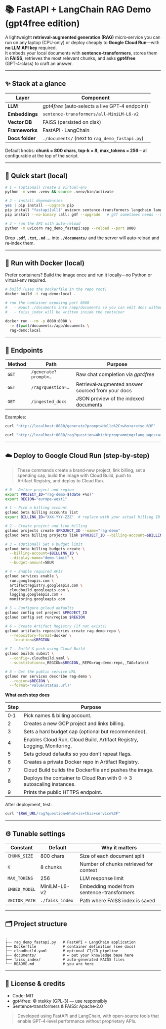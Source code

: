 # 📚 FastAPI + LangChain RAG Demo (gpt4free edition)

A lightweight **retrieval‑augmented generation (RAG)** micro‑service you can run on any laptop (CPU‑only) or deploy cheaply to **Google Cloud Run**—with **no LLM API key** required.  
It embeds your local documents with **sentence‑transformers**, stores them in **FAISS**, retrieves the most relevant chunks, and asks **gpt4free** (GPT‑4‑class) to craft an answer.

---

## ✨ Stack at a glance

| Layer | Component |
|-------|-----------|
| **LLM**        | *gpt4free* (auto‑selects a live GPT‑4 endpoint) |
| **Embeddings** | `sentence‑transformers/all‑MiniLM‑L6‑v2` |
| **Vector DB**  | FAISS (persisted on disk) |
| **Frameworks** | FastAPI · LangChain |
| **Docs folder**| `./documents/` (next to `rag_demo_fastapi.py`) |

Default knobs: **chunk = 800 chars**, **top‑k = 8**, **max_tokens = 256** – all configurable at the top of the script.

---

## 🚀 Quick start (local)

```bash
# 1 – (optional) create a virtual‑env
python -m venv .venv && source .venv/bin/activate

# 2 – install dependencies
yes | pip install --upgrade pip
pip install "fastapi[all]" uvicorn sentence-transformers langchain langchain-community
pip install --no-binary :all: g4f --upgrade   # g4f sometimes needs --no-binary

# 3 – run the API with auto‑reload
python -m uvicorn rag_demo_fastapi:app --reload --port 8080
```

Drop **`.pdf`, `.txt`, `.md` …** into **`./documents/`** and the server will auto‑reload and re‑index them.

---

## 🐳 Run with Docker (local)

Prefer containers?  Build the image once and run it locally—no Python or
virtual‑env required.

```bash
# build (uses the Dockerfile in the repo root)
docker build -t rag-demo:local .

# run the container exposing port 8080
#   - mount ./documents into /app/documents so you can edit docs without rebuilds
#   - faiss_index will be written inside the container

docker run --rm -p 8080:8080 \
  -v $(pwd)/documents:/app/documents \
  rag-demo:local
```

---

## 🔗 Endpoints

| Method | Path | Purpose |
|--------|------|---------|
| `GET`  | `/generate?prompt=…`  | Raw chat completion via *gpt4free* |
| `GET`  | `/rag?question=…`    | Retrieval‑augmented answer sourced from your docs |
| `GET`  | `/ingested_docs`     | JSON preview of the indexed documents |

Examples:

```bash
curl "http://localhost:8080/generate?prompt=Hello%2C+who+are+you%3F"

curl "http://localhost:8080/rag?question=Which+programming+languages+are+mentioned%3F"
```

---

## ☁️ Deploy to Google Cloud Run (step‑by‑step)

> These commands create a brand‑new project, link billing, set a spending cap, build the image with Cloud Build, push to Artifact Registry, and deploy to Cloud Run.

```bash
# 0 – Define project and region
export PROJECT_ID="rag-demo-$(date +%s)"
export REGION="europe-west1"

# 1 – Pick a billing account
gcloud beta billing accounts list
export BILLING_ID="XXX-YYY-ZZZ"  # replace with your actual billing ID

# 2 – Create project and link billing
gcloud projects create $PROJECT_ID --name="rag-demo"
gcloud beta billing projects link $PROJECT_ID --billing-account=$BILLING_ID

# 3 – (Optional) Set a budget limit
gcloud beta billing budgets create \
  --billing-account=$BILLING_ID \
  --display-name="demo-limit" \
  --budget-amount=5EUR

# 4 – Enable required APIs
gcloud services enable \
  run.googleapis.com \
  artifactregistry.googleapis.com \
  cloudbuild.googleapis.com \
  logging.googleapis.com \
  monitoring.googleapis.com

# 5 – Configure gcloud defaults
gcloud config set project $PROJECT_ID
gcloud config set run/region $REGION

# 6 – Create Artifact Registry (if not exists)
gcloud artifacts repositories create rag-demo-repo \
  --repository-format=docker \
  --location=$REGION

# 7 – Build & push using Cloud Build
gcloud builds submit \
  --config=.cloudbuild.yaml \
  --substitutions=_REGION=$REGION,_REPO=rag-demo-repo,_TAG=latest

# 8 – Get the public service URL
gcloud run services describe rag-demo \
  --region=$REGION \
  --format="value(status.url)"
```

**What each step does**

| Step | Purpose |
|------|---------|
| 0‑1 | Pick names & billing account. |
| 2   | Creates a new GCP project and links billing. |
| 3   | Sets a hard budget cap (optional but recommended). |
| 4   | Enables Cloud Run, Cloud Build, Artifact Registry, Logging, Monitoring. |
| 5   | Sets gcloud defaults so you don’t repeat flags. |
| 6   | Creates a private Docker repo in Artifact Registry. |
| 7   | Cloud Build builds the Dockerfile and pushes the image. |
| 8   | Deploys the container to Cloud Run with 0 → 3 autoscaling instances. |
| 9   | Prints the public HTTPS endpoint. |

After deployment, test:
```bash
curl "$RAG_URL/rag?question=What+is+this+service%3F"
```

---

## ⚙️ Tunable settings

| Constant      | Default | Why it matters |
|---------------|---------|----------------|
| `CHUNK_SIZE`  | 800 chars | Size of each document split |
| `K`           | 8 chunks | Number of chunks retrieved for context |
| `MAX_TOKENS`  | 256 | LLM response limit |
| `EMBED_MODEL` | MiniLM-L6-v2 | Embedding model from sentence-transformers |
| `VECTOR_PATH` | `./faiss_index` | Path where FAISS index is saved |

---

## 🗂️ Project structure
```
.
├── rag_demo_fastapi.py   # FastAPI + LangChain application
├── Dockerfile            # container definition (see docs)
├── cloudbuild.yaml       # optional CI/CD pipeline
├── documents/            # ← put your knowledge base here
├── faiss_index/          # auto‑generated FAISS files
└── README.md             # you are here
```

---

## 📜 License & credits

* Code: MIT
* gpt4free: © xtekky (GPL‑3) — use responsibly
* Sentence‑transformers & FAISS: Apache‑2.0

> Developed using FastAPI and LangChain, with open-source tools that enable GPT‑4-level performance without proprietary APIs.

